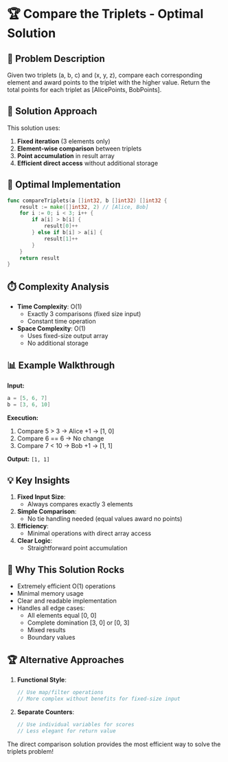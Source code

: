 # 🏆 Compare the Triplets - Optimal Solution

## 🎯 Problem Description
Given two triplets (a, b, c) and (x, y, z), compare each corresponding element and award points to the triplet with the higher value. Return the total points for each triplet as [AlicePoints, BobPoints].

## 🧠 Solution Approach
This solution uses:
1. **Fixed iteration** (3 elements only)
2. **Element-wise comparison** between triplets
3. **Point accumulation** in result array
4. **Efficient direct access** without additional storage

## 🚀 Optimal Implementation
```go
func compareTriplets(a []int32, b []int32) []int32 {
    result := make([]int32, 2) // [Alice, Bob]
    for i := 0; i < 3; i++ {
        if a[i] > b[i] {
            result[0]++
        } else if b[i] > a[i] {
            result[1]++
        }
    }
    return result
}
```

## ⏱️ Complexity Analysis
- **Time Complexity**: O(1)
  - Exactly 3 comparisons (fixed size input)
  - Constant time operation
- **Space Complexity**: O(1)
  - Uses fixed-size output array
  - No additional storage

## 📊 Example Walkthrough
**Input:**
```go
a = [5, 6, 7]
b = [3, 6, 10]
```

**Execution:**
1. Compare 5 > 3 → Alice +1 → [1, 0]
2. Compare 6 == 6 → No change
3. Compare 7 < 10 → Bob +1 → [1, 1]

**Output:** `[1, 1]`

## 💡 Key Insights
1. **Fixed Input Size**:
   - Always compares exactly 3 elements
2. **Simple Comparison**:
   - No tie handling needed (equal values award no points)
3. **Efficiency**:
   - Minimal operations with direct array access
4. **Clear Logic**:
   - Straightforward point accumulation

## 🌟 Why This Solution Rocks
- Extremely efficient O(1) operations
- Minimal memory usage
- Clear and readable implementation
- Handles all edge cases:
  - All elements equal [0, 0]
  - Complete domination [3, 0] or [0, 3]
  - Mixed results
  - Boundary values

## 🏆 Alternative Approaches
1. **Functional Style**:
   ```go
   // Use map/filter operations
   // More complex without benefits for fixed-size input
   ```
2. **Separate Counters**:
   ```go
   // Use individual variables for scores
   // Less elegant for return value
   ```

The direct comparison solution provides the most efficient way to solve the triplets problem!